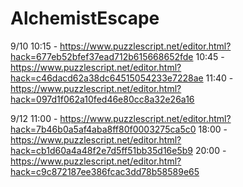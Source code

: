 # AlchemistEscape
9/10
10:15 - https://www.puzzlescript.net/editor.html?hack=677eb52bfef37ead712b615668652fde
10:45 - https://www.puzzlescript.net/editor.html?hack=c46dacd62a38dc64515054233e7228ae
11:40 - https://www.puzzlescript.net/editor.html?hack=097d1f062a10fed46e80cc8a32e26a16

9/12
11:00 - https://www.puzzlescript.net/editor.html?hack=7b46b0a5af4aba8ff80f0003275ca5c0
18:00 - https://www.puzzlescript.net/editor.html?hack=cb1d60a4a48f2e7d5ff51bb35d16e5b9
20:00 - https://www.puzzlescript.net/editor.html?hack=c9c872187ee386fcac3dd78b58589e65
